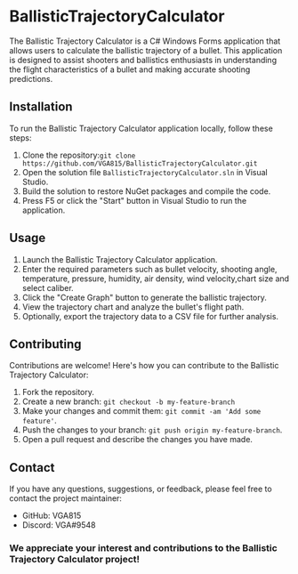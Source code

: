 # BallisticTrajectoryCalculator
The Ballistic Trajectory Calculator is a C# Windows Forms application that allows users to calculate the ballistic trajectory of a bullet. This application is designed to assist shooters and ballistics enthusiasts in understanding the flight characteristics of a bullet and making accurate shooting predictions.
## Installation
To run the Ballistic Trajectory Calculator application locally, follow these steps:
1. Clone the repository:`git clone https://github.com/VGA815/BallisticTrajectoryCalculator.git`
2. Open the solution file `BallisticTrajectoryCalculator.sln` in Visual Studio.
3. Build the solution to restore NuGet packages and compile the code.
4. Press F5 or click the "Start" button in Visual Studio to run the application.
## Usage
1. Launch the Ballistic Trajectory Calculator application.
2. Enter the required parameters such as bullet velocity, shooting angle, temperature, pressure, humidity, air density, wind velocity,chart size and select caliber.
3. Click the "Create Graph" button to generate the ballistic trajectory.
4. View the trajectory chart and analyze the bullet's flight path.
5. Optionally, export the trajectory data to a CSV file for further analysis.
## Contributing
Contributions are welcome! Here's how you can contribute to the Ballistic Trajectory Calculator:
1. Fork the repository.
2. Create a new branch: `git checkout -b my-feature-branch`
3. Make your changes and commit them: `git commit -am 'Add some feature'`.
4. Push the changes to your branch: `git push origin my-feature-branch`.
5. Open a pull request and describe the changes you have made.
## Contact
If you have any questions, suggestions, or feedback, please feel free to contact the project maintainer:
* GitHub: VGA815
* Discord: VGA#9548
### We appreciate your interest and contributions to the Ballistic Trajectory Calculator project!
